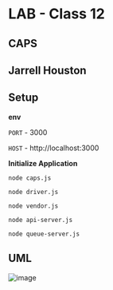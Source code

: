 # LAB - Class 12

## CAPS

## Jarrell Houston

## Setup

**env**

``` PORT ``` - 3000

``` HOST ``` - http://localhost:3000


**Initialize Application**

```node caps.js```

```node driver.js```

```node vendor.js```

```node api-server.js```

```node queue-server.js```


## UML

![image](https://user-images.githubusercontent.com/33704616/117684509-ac504400-b17a-11eb-8c7f-eb1796d54592.png)



